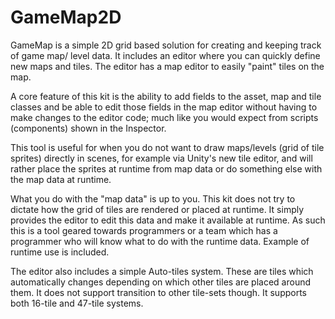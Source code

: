 # GameMap2D

GameMap is a simple 2D grid based solution for creating and keeping track of game map/ level data. It includes an editor where you can quickly define new maps and tiles. The editor has a map editor to easily "paint" tiles on the map.

A core feature of this kit is the ability to add fields to the asset, map and tile classes and be able to edit those fields in the map editor without having to make changes to the editor code; much like you would expect from scripts (components) shown in the Inspector.

This tool is useful for when you do not want to draw maps/levels (grid of tile sprites) directly in scenes, for example via Unity's new tile editor, and will rather place the sprites at runtime from map data or do something else with the map data at runtime.

What you do with the "map data" is up to you. This kit does not try to dictate how the grid of tiles are rendered or placed at runtime. It simply provides the editor to edit this data and make it available at runtime. As such this is a tool geared towards programmers or a team which has a programmer who will know what to do with the runtime data. Example of runtime use is included.

The editor also includes a simple Auto-tiles system. These are tiles which automatically changes depending on which other tiles are placed around them. It does not support transition to other tile-sets though. It supports both 16-tile and 47-tile systems.


